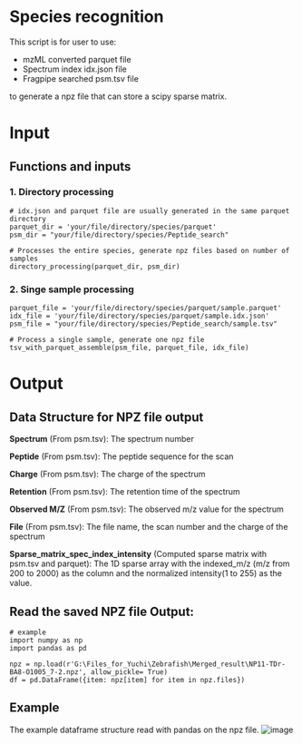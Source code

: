 # Species recognition


This script is for user to use:
* mzML converted parquet file
* Spectrum index idx.json file
* Fragpipe searched psm.tsv file
  
to generate a npz file that can store a scipy sparse matrix. 

# Input
## Functions and inputs
### 1. Directory processing
```
# idx.json and parquet file are usually generated in the same parquet directory
parquet_dir = 'your/file/directory/species/parquet'
psm_dir = "your/file/directory/species/Peptide_search"

# Processes the entire species, generate npz files based on number of samples
directory_processing(parquet_dir, psm_dir)
```
### 2. Singe sample processing
```
parquet_file = 'your/file/directory/species/parquet/sample.parquet'
idx_file = 'your/file/directory/species/parquet/sample.idx.json'
psm_file = "your/file/directory/species/Peptide_search/sample.tsv"

# Process a single sample, generate one npz file
tsv_with_parquet_assemble(psm_file, parquet_file, idx_file) 
```

# Output
## Data Structure for NPZ file output 

**Spectrum** (From psm.tsv): The spectrum number

**Peptide** (From psm.tsv): The peptide sequence for the scan

**Charge** (From psm.tsv): The charge of the spectrum

**Retention** (From psm.tsv): The retention time of the spectrum 

**Observed M/Z** (From psm.tsv): The observed m/z value for the spectrum

**File** (From psm.tsv): The file name, the scan number and the charge of the spectrum

**Sparse_matrix_spec_index_intensity**
(Computed sparse matrix with psm.tsv and parquet):
The 1D sparse array with the indexed_m/z (m/z from 200 to 2000)  as the column and the normalized intensity(1 to 255) as the value.


## Read the saved NPZ file Output:
```
# example
import numpy as np
import pandas as pd

npz = np.load(r'G:\Files_for_Yuchi\Zebrafish\Merged_result\NP11-TDr-BA8-O1005_7-2.npz', allow_pickle= True)
df = pd.DataFrame({item: npz[item] for item in npz.files})
```


## Example 
The example dataframe structure read with pandas on the npz file. 
![image](https://github.com/user-attachments/assets/92e927cf-d65c-4987-822d-b39ea8a772a6)


